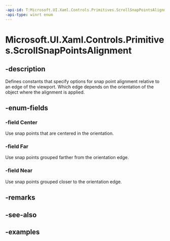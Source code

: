 ```yaml
---
-api-id: T:Microsoft.UI.Xaml.Controls.Primitives.ScrollSnapPointsAlignment
-api-type: winrt enum
---
```


# Microsoft.UI.Xaml.Controls.Primitives.ScrollSnapPointsAlignment

<!--
public enum ScrollSnapPointsAlignment
-->

## -description

Defines constants that specify options for snap point alignment relative to an edge of the viewport. Which edge depends on the orientation of the object where the alignment is applied.

## -enum-fields

### -field Center

Use snap points that are centered in the orientation.

### -field Far

Use snap points grouped farther from the orientation edge.

### -field Near

Use snap points grouped closer to the orientation edge.

## -remarks

## -see-also

## -examples


